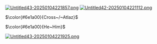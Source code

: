[![Untitled43-20250104221857.png](https://i.postimg.cc/rFJp9Ptn/Untitled43-20250104221857.png)](https://postimg.cc/dLhvsn6r)
[![Untitled42-20250104221112.png](https://i.postimg.cc/W4DbTpYC/Untitled42-20250104221112.png)](https://postimg.cc/SXhpG4hf)

 $\color{#6e1a00}{Cross~/~Atlaz}$

 $\color{#6e1a00}{He~Him}$


[![Untitled43-20250104221925.png](https://i.postimg.cc/htZPkQsV/Untitled43-20250104221925.png)](https://postimg.cc/K1L2LzdY)
